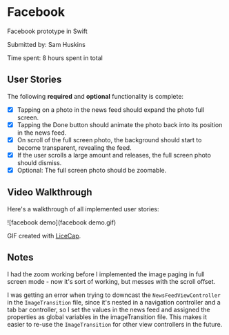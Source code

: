 # Facebook
Facebook prototype in Swift

Submitted by: Sam Huskins

Time spent: 8 hours spent in total

## User Stories

The following **required** and **optional** functionality is complete:

* [x] Tapping on a photo in the news feed should expand the photo full screen.
* [x] Tapping the Done button should animate the photo back into its position in the news feed.
* [x] On scroll of the full screen photo, the background should start to become transparent, revealing the feed.
* [x] If the user scrolls a large amount and releases, the full screen photo should dismiss.
* [x] Optional: The full screen photo should be zoomable.

## Video Walkthrough 

Here's a walkthrough of all implemented user stories:

![facebook demo](facebook demo.gif)

GIF created with [LiceCap](http://www.cockos.com/licecap/).

## Notes
I had the zoom working before I implemented the image paging in full screen mode - now it's sort of working, but messes with the scroll offset. 

I was getting an error when trying to downcast the `NewsFeedViewController` in the `ImageTransition` file, since it's nested in a navigation controller and a tab bar controller, so I set the values in the news feed and assigned the properties as global variables in the imageTransition file. This makes it easier to re-use the `ImageTransition` for other view controllers in the future. 

